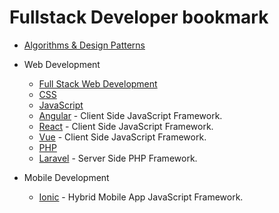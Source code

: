 # Fullstack Developer bookmark

* [Algorithms & Design Patterns](Algorithms&DesignPatterns.md)

+ Web Development
    - [Full Stack Web Development](FullStack.md)
    - [CSS](MasterCSS.md)
    - [JavaScript](JavaScript.md)
    - [Angular](Angular.md) - Client Side JavaScript Framework.
    - [React](React.md) - Client Side JavaScript Framework.
    - [Vue](Vue.js.md) - Client Side JavaScript Framework.
    - [PHP](PHP.md)
    - [Laravel](Laravel.md) - Server Side PHP Framework.

+ Mobile Development
    - [Ionic](IonicFramework.md) - Hybrid Mobile App JavaScript Framework.
